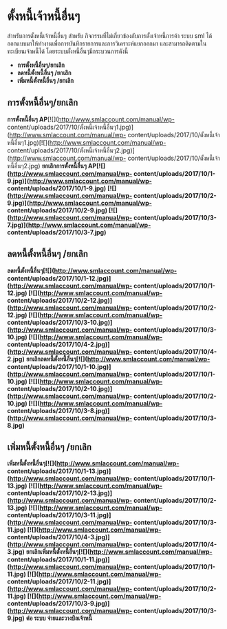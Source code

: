 # ตั้งหนี้เจ้าหนี้อื่นๆ

สำหรับการตั้งหนี้เจ้าหนี้อื่นๆ สำหรับ
กิจกรรมที่ไม่เกี่ยวข้องกับการตั้งเจ้าหนี้การค้า ระบบ sml
ได้ออกแบบมาให้ทำงานเพื่อการบันทึกรายการและการวิเคราะห์แยกออกมา
และสามารถติดตามในทะเบียนเจ้าหนี้ได้ โดยระบบตั้งหนี้อื่นๆมีกระบวนการดังนี้

  * **การตั้งหนี้อื่นๆ/ยกเลิก**
  * **ลดหนี้ตั้งหนี้อื่นๆ /ยกเลิก**
  * **เพิ่มหนี้ตั้งหนี้อื่นๆ /ยกเลิก**



## **การตั้งหนี้อื่นๆ/ยกเลิก**

**การตั้งหนี้อื่นๆ AP**[![](http://www.smlaccount.com/manual/wp-
content/uploads/2017/10/ตั้งหนี้เจ้าหนี้อื่นๆ1.jpg)](http://www.smlaccount.com/manual/wp-
content/uploads/2017/10/ตั้งหนี้เจ้าหนี้อื่นๆ1.jpg)[![](http://www.smlaccount.com/manual/wp-
content/uploads/2017/10/ตั้งหนี้เจ้าหนี้อื่นๆ2.jpg)](http://www.smlaccount.com/manual/wp-
content/uploads/2017/10/ตั้งหนี้เจ้าหนี้อื่นๆ2.jpg) **ยกเลิกการตั้งหนี้อื่นๆ
AP[![](http://www.smlaccount.com/manual/wp-
content/uploads/2017/10/1-9.jpg)](http://www.smlaccount.com/manual/wp-
content/uploads/2017/10/1-9.jpg) [![](http://www.smlaccount.com/manual/wp-
content/uploads/2017/10/2-9.jpg)](http://www.smlaccount.com/manual/wp-
content/uploads/2017/10/2-9.jpg) [![](http://www.smlaccount.com/manual/wp-
content/uploads/2017/10/3-7.jpg)](http://www.smlaccount.com/manual/wp-
content/uploads/2017/10/3-7.jpg)**  

## **ลดหนี้ตั้งหนี้อื่นๆ /ยกเลิก**

**ลดหนี้ตั้งหนี้อื่นๆ[![](http://www.smlaccount.com/manual/wp-
content/uploads/2017/10/1-12.jpg)](http://www.smlaccount.com/manual/wp-
content/uploads/2017/10/1-12.jpg) [![](http://www.smlaccount.com/manual/wp-
content/uploads/2017/10/2-12.jpg)](http://www.smlaccount.com/manual/wp-
content/uploads/2017/10/2-12.jpg) [![](http://www.smlaccount.com/manual/wp-
content/uploads/2017/10/3-10.jpg)](http://www.smlaccount.com/manual/wp-
content/uploads/2017/10/3-10.jpg) [![](http://www.smlaccount.com/manual/wp-
content/uploads/2017/10/4-2.jpg)](http://www.smlaccount.com/manual/wp-
content/uploads/2017/10/4-2.jpg)**
**ยกเลิกลดหนี้ตั้งหนี้อื่นๆ[![](http://www.smlaccount.com/manual/wp-
content/uploads/2017/10/1-10.jpg)](http://www.smlaccount.com/manual/wp-
content/uploads/2017/10/1-10.jpg) [![](http://www.smlaccount.com/manual/wp-
content/uploads/2017/10/2-10.jpg)](http://www.smlaccount.com/manual/wp-
content/uploads/2017/10/2-10.jpg) [![](http://www.smlaccount.com/manual/wp-
content/uploads/2017/10/3-8.jpg)](http://www.smlaccount.com/manual/wp-
content/uploads/2017/10/3-8.jpg)**  

## **เพิ่มหนี้ตั้งหนี้อื่นๆ /ยกเลิก**

**เพิ่มหนี้ตั้งหนี้อื่นๆ[![](http://www.smlaccount.com/manual/wp-
content/uploads/2017/10/1-13.jpg)](http://www.smlaccount.com/manual/wp-
content/uploads/2017/10/1-13.jpg) [![](http://www.smlaccount.com/manual/wp-
content/uploads/2017/10/2-13.jpg)](http://www.smlaccount.com/manual/wp-
content/uploads/2017/10/2-13.jpg) [![](http://www.smlaccount.com/manual/wp-
content/uploads/2017/10/3-11.jpg)](http://www.smlaccount.com/manual/wp-
content/uploads/2017/10/3-11.jpg) [![](http://www.smlaccount.com/manual/wp-
content/uploads/2017/10/4-3.jpg)](http://www.smlaccount.com/manual/wp-
content/uploads/2017/10/4-3.jpg)**
**ยกเลิกเพิ่มหนี้ตั้งหนี้อื่นๆ[![](http://www.smlaccount.com/manual/wp-
content/uploads/2017/10/1-11.jpg)](http://www.smlaccount.com/manual/wp-
content/uploads/2017/10/1-11.jpg) [![](http://www.smlaccount.com/manual/wp-
content/uploads/2017/10/2-11.jpg)](http://www.smlaccount.com/manual/wp-
content/uploads/2017/10/2-11.jpg) [![](http://www.smlaccount.com/manual/wp-
content/uploads/2017/10/3-9.jpg)](http://www.smlaccount.com/manual/wp-
content/uploads/2017/10/3-9.jpg)**   **ต่อ ระบบ จ่ายและวางบิลเจ้าหนี้**

